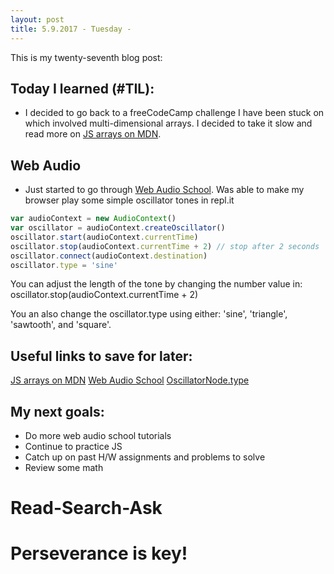 ```yaml
---
layout: post
title: 5.9.2017 - Tuesday - 
---
```


This is my twenty-seventh blog post:

## Today I learned (#TIL):   

- I decided to go back to a freeCodeCamp challenge I have been stuck on which involved multi-dimensional arrays.  I decided to take it slow and read more on [JS arrays on MDN](https://developer.mozilla.org/en-US/docs/Web/JavaScript/Reference/Global_Objects/Array).


## Web Audio

- Just started to go through [Web Audio School](https://mmckegg.github.io/web-audio-school/).  Was able to make my browser play some simple oscillator tones in repl.it

```javascript
var audioContext = new AudioContext()
var oscillator = audioContext.createOscillator()
oscillator.start(audioContext.currentTime)
oscillator.stop(audioContext.currentTime + 2) // stop after 2 seconds
oscillator.connect(audioContext.destination)
oscillator.type = 'sine'
```
You can adjust the length of the tone by changing the number value in:   
oscillator.stop(audioContext.currentTime + 2) 

You an also change the oscillator.type using either:
'sine', 'triangle', 'sawtooth', and 'square'.



## Useful links to save for later:

[JS arrays on MDN](https://developer.mozilla.org/en-US/docs/Web/JavaScript/Reference/Global_Objects/Array)
[Web Audio School](https://mmckegg.github.io/web-audio-school/)
[OscillatorNode.type](https://developer.mozilla.org/en-US/docs/Web/API/OscillatorNode/type)

## My next goals:

- Do more web audio school tutorials
- Continue to practice JS
- Catch up on past H/W assignments and problems to solve
- Review some math


# Read-Search-Ask

# Perseverance is key!








